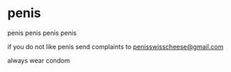 penis
=====

penis penis penis penis

if you do not like penis send complaints to penisswisscheese@gmail.com

always wear condom
